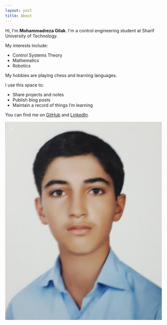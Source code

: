```yaml
---
layout: post
title: About
---
```


<div class="about-section">

  <div class="about-text">

Hi, I'm **Mohammadreza Gilak**. I'm a control engineering student at Sharif University of Technology.  

My interests include:  
- Control Systems Theory  
- Mathematics  
- Robotics  

My hobbies are playing chess and learning languages.  

I use this space to:  
- Share projects and notes  
- Publish blog posts  
- Maintain a record of things I’m learning  

You can find me on [GitHub](https://github.com/MRGilak) and [LinkedIn](https://www.linkedin.com/in/mohammadreza-gilak-7aa830226/).

  </div>

  <div class="about-image">
    <img src="/assets/images/profile.jpg" alt="Mohammadreza Gilak">
  </div>

</div>
